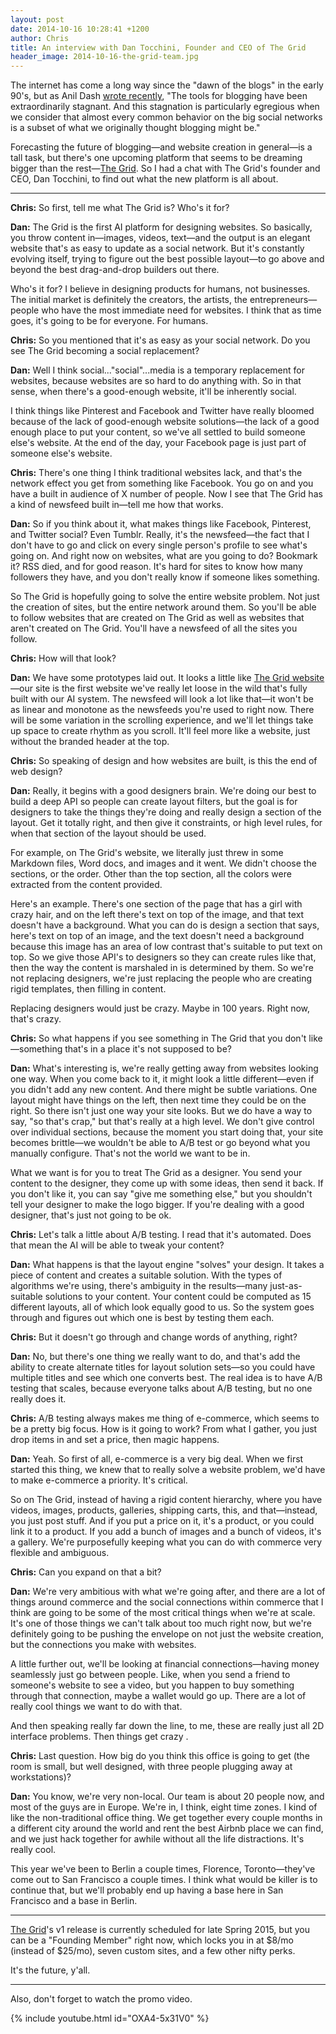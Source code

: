 ```yaml
---
layout: post
date: 2014-10-16 10:28:41 +1200
author: Chris
title: An interview with Dan Tocchini, Founder and CEO of The Grid
header_image: 2014-10-16-the-grid-team.jpg
---
```


The internet has come a long way since the "dawn of the blogs" in the early 90's, but as Anil Dash [wrote recently](http://dashes.com/anil/2014/09/15-lessons-from-15-years-of-blogging.html), "The tools for blogging have been extraordinarily stagnant. And this stagnation is particularly egregious when we consider that almost every common behavior on the big social networks is a subset of what we originally thought blogging might be." 

Forecasting the future of blogging—and website creation in general—is a tall task, but there's one upcoming platform that seems to be dreaming bigger than the rest—[The Grid](https://thegrid.io/). So I had a chat with The Grid's founder and CEO, Dan Tocchini, to find out what the new platform is all about. 

***

**Chris:** So first, tell me what The Grid is? Who's it for?

**Dan:** The Grid is the first AI platform for designing websites. So basically, you throw content in—images, videos, text—and the output is an elegant website that's as easy to update as a social network. But it's constantly evolving itself, trying to figure out the best possible layout—to go above and beyond the best drag-and-drop builders out there.

Who's it for? I believe in designing products for humans, not businesses. The initial market is definitely the creators, the artists, the entrepreneurs—people who have the most immediate need for websites. I think that as time goes, it's going to be for everyone. For humans. 

**Chris:** So you mentioned that it's as easy as your social network. Do you see The Grid becoming a social replacement?

**Dan:** Well I think social..."social"...media is a temporary replacement for websites, because websites are so hard to do anything with. So in that sense, when there's a good-enough website, it'll be inherently social. 

I think things like Pinterest and Facebook and Twitter have really bloomed because of the lack of good-enough website solutions—the lack of a good enough place to put your content, so we've all settled to build someone else's website. At the end of the day, your Facebook page is just part of someone else's website.

**Chris:** There's one thing I think traditional websites lack, and that's the network effect you get from something like Facebook. You go on and you have a built in audience of X number of people. Now I see that The Grid has a kind of newsfeed built in—tell me how that works.

**Dan:** So if you think about it, what makes things like Facebook, Pinterest, and Twitter social? Even Tumblr. Really, it's the newsfeed—the fact that I don't have to go and click on every single person's profile to see what's going on. And right now on websites, what are you going to do? Bookmark it? RSS died, and for good reason. It's hard for sites to know how many followers they have, and you don't really know if someone likes something.

So The Grid is hopefully going to solve the entire website problem. Not just the creation of sites, but the entire network around them. So you'll be able to follow websites that are created on The Grid as well as websites that aren't created on The Grid. You'll have a newsfeed of all the sites you follow.

**Chris:** How will that look?

**Dan:** We have some prototypes laid out. It looks a little like [The Grid website](https://thegrid.io/)—our site is the first website we've really let loose in the wild that's fully built with our AI system. The newsfeed will look a lot like that—it won't be as linear and monotone as the newsfeeds you're used to right now. There will be some variation in the scrolling experience, and we'll let things take up space to create rhythm as you scroll. It'll feel more like a website, just without the branded header at the top. 

**Chris:** So speaking of design and how websites are built, is this the end of web design? 

**Dan:** <Laughter> Really, it begins with a good designers brain. We're doing our best to build a deep API so people can create layout filters, but the goal is for designers to take the things they're doing and really design a section of the layout. Get it totally right, and then give it constraints, or high level rules, for when that section of the layout should be used. 

For example, on The Grid's website, we literally just threw in some Markdown files, Word docs, and images and it went. We didn't choose the sections, or the order. Other than the top section, all the colors were extracted from the content provided. 

Here's an example. There's one section of the page that has a girl with crazy hair, and on the left there's text on top of the image, and that text doesn't have a background. What you can do is design a section that says, here's text on top of an image, and the text doesn't need a background because this image has an area of low contrast that's suitable to put text on top. So we give those API's to designers so they can create rules like that, then the way the content is marshaled in is determined by them. So we're not replacing designers, we're just replacing the people who are creating rigid templates, then filling in content. 

Replacing designers would just be crazy. Maybe in 100 years. Right now, that's crazy.

**Chris:** So what happens if you see something in The Grid that you don't like—something that's in a place it's not supposed to be?

**Dan:** What's interesting is, we're really getting away from websites looking one way. When you come back to it, it might look a little different—even if you didn't add any new content. And there might be subtle variations. One layout might have things on the left, then next time they could be on the right. So there isn't just one way your site looks. But we do have a way to say, "so that's crap," but that's really at a high level.  We don't give control over individual sections, because the moment you start doing that, your site becomes brittle—we wouldn't be able to A/B test or go beyond what you manually configure. That's not the world we want to be in. 

What we want is for you to treat The Grid as a designer. You send your content to the designer, they come up with some ideas, then send it back. If you don't like it, you can say "give me something else," but you shouldn't tell your designer to make the logo bigger. If you're dealing with a good designer, that's just not going to be ok. 

**Chris:** Let's talk a little about A/B testing.  I read that it's automated. Does that mean the AI will be able to tweak your content?

**Dan:** What happens is that the layout engine "solves" your design. It takes a piece of content and creates a suitable solution. With the types of algorithms we're using, there's ambiguity in the results—many just-as-suitable solutions to your content. Your content could be computed as 15 different layouts, all of which look equally good to us. So the system goes through and figures out which one is best by testing them each. 

**Chris:** But it doesn't go through and change words of anything, right?

**Dan:** No, but there's one thing we really want to do, and that's add the ability to create alternate titles for layout solution sets—so you could have multiple titles and see which one converts best. The real idea is to have A/B testing that scales, because everyone talks about A/B testing, but no one really does it.

**Chris:** A/B testing always makes me thing of e-commerce, which seems to be a pretty big focus. How is it going to work? From what I gather, you just drop items in and set a price, then magic happens. 

**Dan:** Yeah. So first of all, e-commerce is a very big deal. When we first started this thing, we knew that to really solve a website problem, we'd have to make e-commerce a priority. It's critical. 

So on The Grid, instead of having a rigid content hierarchy, where you have videos, images, products, galleries, shipping carts, this, and that—instead, you just post stuff. And if you put a price on it, it's a product, or you could link it to a product. If you add a bunch of images and a bunch of videos, it's a gallery. We're purposefully keeping what you can do with commerce very flexible and ambiguous.

**Chris:** Can you expand on that a bit?

**Dan:** We're very ambitious with what we're going after, and there are a lot of things around commerce and the social connections within commerce that I think are going to be some of the most critical things when we're at scale. It's one of those things we can't talk about too much right now, but we're definitely going to be pushing the envelope on not just the website creation, but the connections you make with websites. 

A little further out, we'll be looking at financial connections—having money seamlessly just go between people. Like, when you send a friend to someone's website to see a video, but you happen to buy something through that connection, maybe a wallet would go up. There are a lot of really cool things we want to do with that.

And then speaking really far down the line, to me, these are really just all 2D interface problems. Then things get crazy <laughs>.

**Chris:** Last question. How big do you think this office is going to get (the room is small, but well designed, with three people plugging away at workstations)?

**Dan:** You know, we're very non-local. Our team is about 20 people now, and most of the guys are in Europe. We're in, I think, eight time zones. I kind of like the non-traditional office thing. We get together every couple months in a different city around the world and rent the best Airbnb place we can find, and we just hack together for awhile without all the life distractions. It's really cool. 

This year we've been to Berlin a couple times, Florence, Toronto—they've come out to San Francisco a couple times. I think what would be killer is to continue that, but we'll probably end up having a base here in San Francisco and a base in Berlin.

***

[The Grid](https://thegrid.io/)'s v1 release is currently scheduled for late Spring 2015, but you can be a "Founding Member" right now, which locks you in at $8/mo (instead of $25/mo), seven custom sites, and a few other nifty perks. 

It's the future, y'all.

***

Also, don't forget to watch the promo video. 

{% include youtube.html id="OXA4-5x31V0" %}